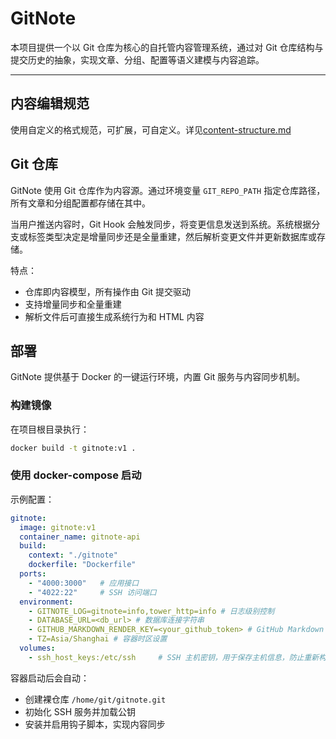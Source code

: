 # GitNote

本项目提供一个以 Git 仓库为核心的自托管内容管理系统，通过对 Git 仓库结构与提交历史的抽象，实现文章、分组、配置等语义建模与内容追踪。

---


## 内容编辑规范

使用自定义的格式规范，可扩展，可自定义。详见[content-structure.md](./docs/content-structure.md)

## Git 仓库

GitNote 使用 Git 仓库作为内容源。通过环境变量 `GIT_REPO_PATH` 指定仓库路径，所有文章和分组配置都存储在其中。

当用户推送内容时，Git Hook 会触发同步，将变更信息发送到系统。系统根据分支或标签类型决定是增量同步还是全量重建，然后解析变更文件并更新数据库或存储。

特点：
- 仓库即内容模型，所有操作由 Git 提交驱动  
- 支持增量同步和全量重建
- 解析文件后可直接生成系统行为和 HTML 内容


## 部署

GitNote 提供基于 Docker 的一键运行环境，内置 Git 服务与内容同步机制。

### 构建镜像

在项目根目录执行：

```bash
docker build -t gitnote:v1 .
```

### 使用 docker-compose 启动

示例配置：

```yaml
gitnote:
  image: gitnote:v1
  container_name: gitnote-api
  build:
    context: "./gitnote"
    dockerfile: "Dockerfile"
  ports:
    - "4000:3000"   # 应用接口
    - "4022:22"     # SSH 访问端口
  environment:
    - GITNOTE_LOG=gitnote=info,tower_http=info # 日志级别控制
    - DATABASE_URL=<db_url> # 数据库连接字符串
    - GITHUB_MARKDOWN_RENDER_KEY=<your_github_token> # GitHub Markdown 渲染 token
    - TZ=Asia/Shanghai # 容器时区设置
  volumes:
    - ssh_host_keys:/etc/ssh     # SSH 主机密钥，用于保存主机信息，防止重新构建导致的客户端信任失效
```

容器启动后会自动：

* 创建裸仓库 `/home/git/gitnote.git`
* 初始化 SSH 服务并加载公钥
* 安装并启用钩子脚本，实现内容同步
